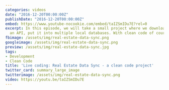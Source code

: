 ```yaml
---
categories: videos
date: "2016-12-20T00:00:00Z"
publishDate: "2016-12-20T00:00:00Z"
embed: https://www.youtube-nocookie.com/embed/taIZSmIDu7E?rel=0
excerpt: In this episode, we will take a small project where we download data from
  an API, put it into multiple local databases. With clean code of course.
fbimage: /assets/img/real-estate-data-sync.png
googleimage: /assets/img/real-estate-data-sync.png
preview: /assets/img/real-estate-data-sync.jpg
tags:
- Development
- Clean Code
title: 'Live coding: Real Estate Data Sync - a clean code project'
twitter_card: summary_large_image
twitterimage: /assets/img/real-estate-data-sync.png
video: https://youtu.be/taIZSmIDu7E
---
```

